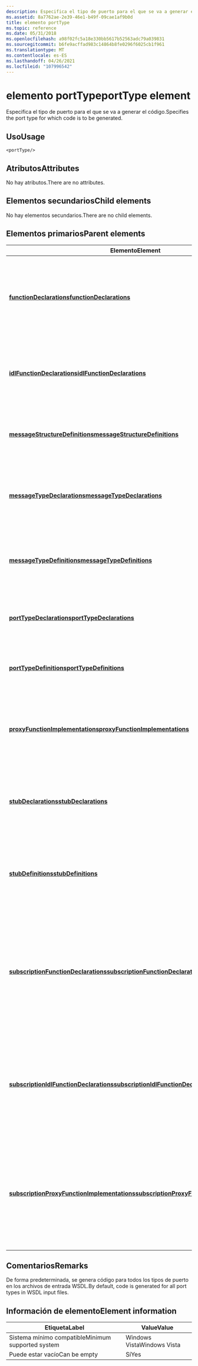 ```yaml
---
description: Especifica el tipo de puerto para el que se va a generar el código.
ms.assetid: 8a7762ae-2e39-46e1-b49f-09cae1af9b0d
title: elemento portType
ms.topic: reference
ms.date: 05/31/2018
ms.openlocfilehash: a98f02fc5a18e330bb5617b52563adc79a039831
ms.sourcegitcommit: b6fe9acffad983c14864b8fe0296f6025cb1f961
ms.translationtype: MT
ms.contentlocale: es-ES
ms.lasthandoff: 04/26/2021
ms.locfileid: "107996542"
---
```

# <a name="porttype-element"></a><span data-ttu-id="b023b-103">elemento portType</span><span class="sxs-lookup"><span data-stu-id="b023b-103">portType element</span></span>

<span data-ttu-id="b023b-104">Especifica el tipo de puerto para el que se va a generar el código.</span><span class="sxs-lookup"><span data-stu-id="b023b-104">Specifies the port type for which code is to be generated.</span></span>

## <a name="usage"></a><span data-ttu-id="b023b-105">Uso</span><span class="sxs-lookup"><span data-stu-id="b023b-105">Usage</span></span>

``` syntax
<portType/>
```

## <a name="attributes"></a><span data-ttu-id="b023b-106">Atributos</span><span class="sxs-lookup"><span data-stu-id="b023b-106">Attributes</span></span>

<span data-ttu-id="b023b-107">No hay atributos.</span><span class="sxs-lookup"><span data-stu-id="b023b-107">There are no attributes.</span></span>

## <a name="child-elements"></a><span data-ttu-id="b023b-108">Elementos secundarios</span><span class="sxs-lookup"><span data-stu-id="b023b-108">Child elements</span></span>

<span data-ttu-id="b023b-109">No hay elementos secundarios.</span><span class="sxs-lookup"><span data-stu-id="b023b-109">There are no child elements.</span></span>

## <a name="parent-elements"></a><span data-ttu-id="b023b-110">Elementos primarios</span><span class="sxs-lookup"><span data-stu-id="b023b-110">Parent elements</span></span>



| <span data-ttu-id="b023b-111">Elemento</span><span class="sxs-lookup"><span data-stu-id="b023b-111">Element</span></span>                                                                                                 | <span data-ttu-id="b023b-112">Descripción</span><span class="sxs-lookup"><span data-stu-id="b023b-112">Description</span></span>                                                                                                                                   |
|---------------------------------------------------------------------------------------------------------|-----------------------------------------------------------------------------------------------------------------------------------------------|
| [<span data-ttu-id="b023b-113">**functionDeclarations**</span><span class="sxs-lookup"><span data-stu-id="b023b-113">**functionDeclarations**</span></span>](functiondeclarations.md)<br/>                                         | <span data-ttu-id="b023b-114">Genera declaraciones de implementación para las funciones de proxy para las operaciones de tipo de puerto.</span><span class="sxs-lookup"><span data-stu-id="b023b-114">Generates implementation declarations for proxy functions for port type operations.</span></span><br/> <br/>                                    |
| [<span data-ttu-id="b023b-115">**idlFunctionDeclarations**</span><span class="sxs-lookup"><span data-stu-id="b023b-115">**idlFunctionDeclarations**</span></span>](idlfunctiondeclarations.md)<br/>                                   | <span data-ttu-id="b023b-116">Genera declaraciones IDL para las funciones de proxy para las operaciones de tipo de puerto.</span><span class="sxs-lookup"><span data-stu-id="b023b-116">Generates IDL declarations for proxy functions for port type operations.</span></span><br/> <br/>                                               |
| [<span data-ttu-id="b023b-117">**messageStructureDefinitions**</span><span class="sxs-lookup"><span data-stu-id="b023b-117">**messageStructureDefinitions**</span></span>](messagestructuredefinitions.md)<br/>                           | <span data-ttu-id="b023b-118">Genera definiciones de estructura de C para tipos de mensaje.</span><span class="sxs-lookup"><span data-stu-id="b023b-118">Generates C structure definitions for message types.</span></span><br/> <br/>                                                                   |
| [<span data-ttu-id="b023b-119">**messageTypeDeclarations**</span><span class="sxs-lookup"><span data-stu-id="b023b-119">**messageTypeDeclarations**</span></span>](messagetypedeclarations.md)<br/>                                   | <span data-ttu-id="b023b-120">Genera declaraciones constantes de C para tablas de esquema XML para tipos de mensaje.</span><span class="sxs-lookup"><span data-stu-id="b023b-120">Generates C constant declarations for XML schema tables for message types.</span></span><br/> <br/>                                             |
| [<span data-ttu-id="b023b-121">**messageTypeDefinitions**</span><span class="sxs-lookup"><span data-stu-id="b023b-121">**messageTypeDefinitions**</span></span>](messagetypedefinitions.md)<br/>                                     | <span data-ttu-id="b023b-122">Genera constantes de C para tablas de esquema XML para tipos de mensaje.</span><span class="sxs-lookup"><span data-stu-id="b023b-122">Generates C constants for XML schema tables for message types.</span></span><br/> <br/>                                                         |
| [<span data-ttu-id="b023b-123">**portTypeDeclarations**</span><span class="sxs-lookup"><span data-stu-id="b023b-123">**portTypeDeclarations**</span></span>](porttypedeclarations.md)<br/>                                         | <span data-ttu-id="b023b-124">Genera declaraciones constantes de C para tipos de puerto.</span><span class="sxs-lookup"><span data-stu-id="b023b-124">Generates C constant declarations for port types.</span></span><br/> <br/>                                                                      |
| [<span data-ttu-id="b023b-125">**portTypeDefinitions**</span><span class="sxs-lookup"><span data-stu-id="b023b-125">**portTypeDefinitions**</span></span>](porttypedefinitions.md)<br/>                                           | <span data-ttu-id="b023b-126">Genera constantes de C para los tipos de puerto.</span><span class="sxs-lookup"><span data-stu-id="b023b-126">Generates C constants for port types.</span></span><br/> <br/>                                                                                  |
| [<span data-ttu-id="b023b-127">**proxyFunctionImplementations**</span><span class="sxs-lookup"><span data-stu-id="b023b-127">**proxyFunctionImplementations**</span></span>](proxyfunctionimplementations.md)<br/>                         | <span data-ttu-id="b023b-128">Genera implementaciones para las funciones de proxy para las operaciones de tipo de puerto.</span><span class="sxs-lookup"><span data-stu-id="b023b-128">Generates implementations for proxy functions for port type operations.</span></span><br/> <br/>                                                |
| [<span data-ttu-id="b023b-129">**stubDeclarations**</span><span class="sxs-lookup"><span data-stu-id="b023b-129">**stubDeclarations**</span></span>](stubdeclarations.md)<br/>                                                 | <span data-ttu-id="b023b-130">Genera declaraciones para las funciones de código auxiliar para las operaciones de tipo de puerto.</span><span class="sxs-lookup"><span data-stu-id="b023b-130">Generates declarations for stub functions for port type operations.</span></span><br/> <br/>                                                    |
| [<span data-ttu-id="b023b-131">**stubDefinitions**</span><span class="sxs-lookup"><span data-stu-id="b023b-131">**stubDefinitions**</span></span>](stubdefinitions.md)<br/>                                                   | <span data-ttu-id="b023b-132">Genera implementaciones para las funciones de código auxiliar para las operaciones de tipo de puerto.</span><span class="sxs-lookup"><span data-stu-id="b023b-132">Generates implementations for stub functions for port type operations.</span></span><br/> <br/>                                                 |
| [<span data-ttu-id="b023b-133">**subscriptionFunctionDeclarations**</span><span class="sxs-lookup"><span data-stu-id="b023b-133">**subscriptionFunctionDeclarations**</span></span>](subscriptionfunctiondeclarations.md)<br/>                 | <span data-ttu-id="b023b-134">Genera declaraciones de implementación para las funciones de proxy de suscripción o cancelación de suscripción para las operaciones de notificación de tipo de puerto.</span><span class="sxs-lookup"><span data-stu-id="b023b-134">Generates implementation declarations for subscribe/unsubscribe proxy functions for port type notification operations.</span></span><br/> <br/> |
| [<span data-ttu-id="b023b-135">**subscriptionIdlFunctionDeclarations**</span><span class="sxs-lookup"><span data-stu-id="b023b-135">**subscriptionIdlFunctionDeclarations**</span></span>](subscriptionidlfunctiondeclarations.md)<br/>           | <span data-ttu-id="b023b-136">Genera declaraciones IDL para las funciones de proxy de suscripción o cancelación de suscripción para las operaciones de notificación de tipo de puerto.</span><span class="sxs-lookup"><span data-stu-id="b023b-136">Generates IDL declarations for subscribe/unsubscribe proxy functions for port type notification operations.</span></span><br/> <br/>            |
| [<span data-ttu-id="b023b-137">**subscriptionProxyFunctionImplementations**</span><span class="sxs-lookup"><span data-stu-id="b023b-137">**subscriptionProxyFunctionImplementations**</span></span>](subscriptionproxyfunctionimplementations.md)<br/> | <span data-ttu-id="b023b-138">Genera implementaciones para las funciones de proxy de suscripción o cancelación de suscripción para las operaciones de notificación de tipo de puerto.</span><span class="sxs-lookup"><span data-stu-id="b023b-138">Generates implementations for subscribe/unsubscribe proxy functions for port type notification operations.</span></span><br/> <br/>             |



## <a name="remarks"></a><span data-ttu-id="b023b-139">Comentarios</span><span class="sxs-lookup"><span data-stu-id="b023b-139">Remarks</span></span>

<span data-ttu-id="b023b-140">De forma predeterminada, se genera código para todos los tipos de puerto en los archivos de entrada WSDL.</span><span class="sxs-lookup"><span data-stu-id="b023b-140">By default, code is generated for all port types in WSDL input files.</span></span>

## <a name="element-information"></a><span data-ttu-id="b023b-141">Información de elemento</span><span class="sxs-lookup"><span data-stu-id="b023b-141">Element information</span></span>



| <span data-ttu-id="b023b-142">Etiqueta</span><span class="sxs-lookup"><span data-stu-id="b023b-142">Label</span></span> | <span data-ttu-id="b023b-143">Value</span><span class="sxs-lookup"><span data-stu-id="b023b-143">Value</span></span> |
|-------------------------------------|---------------|
| <span data-ttu-id="b023b-144">Sistema mínimo compatible</span><span class="sxs-lookup"><span data-stu-id="b023b-144">Minimum supported system</span></span><br/> | <span data-ttu-id="b023b-145">Windows Vista</span><span class="sxs-lookup"><span data-stu-id="b023b-145">Windows Vista</span></span> |
| <span data-ttu-id="b023b-146">Puede estar vacío</span><span class="sxs-lookup"><span data-stu-id="b023b-146">Can be empty</span></span>                        | <span data-ttu-id="b023b-147">Sí</span><span class="sxs-lookup"><span data-stu-id="b023b-147">Yes</span></span>           |



 

 




